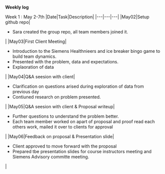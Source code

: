 **Weekly log**

Week 1 : May 2-7th
|Date|Task|Description|
|---|---|---|
|May02|Setup github repo|<ul><li>Sara created the group repo, all team members joined it.</li></ul>|
|May03|First Client Meeting|<ul><li>Introduction to the Siemens Healthnieers and ice breaker bingo game to build team dynamics.</li><li>Presented with the problem, data and expectations.<li>Explaoration of data</li></li></ul>|
|May04|Q&A seesion with client|<ul><li>Clarification on questions arised during exploration of data from previous day</li><li>Contiuned research on problem presented.</li></ul>|
|May05|Q&A seesion with client & Proposal writeup|<ul><li>Further questions to understand the problem better.</li><li>Each team member worked on apart of proposal and proof read each others work, mailed it over to clients for approval</li></ul>|
|May06|Feedback on proposal & Presentation slide|<ul><li>Client approved to move forward with the proposal</li><li>Prepared tbe presentation slides for course instructors meeting and Siemens Advisory committe meeting.</li></ul>|
